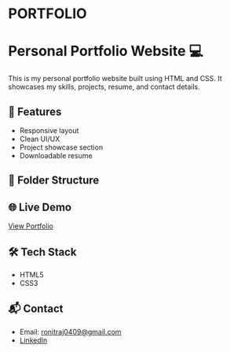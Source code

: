 # PORTFOLIO
# Personal Portfolio Website 💻

This is my personal portfolio website built using HTML and CSS. It showcases my skills, projects, resume, and contact details.

## 🚀 Features
- Responsive layout
- Clean UI/UX
- Project showcase section
- Downloadable resume

## 📁 Folder Structure

## 🌐 Live Demo
[View Portfolio](https://Ronit049.github.io/personal-portfolio)

## 🛠️ Tech Stack
- HTML5
- CSS3

## 📬 Contact
- Email: ronitraj0409@gmail.com
- [LinkedIn](www.linkedin.com/in/ronit-raj-114181315)
